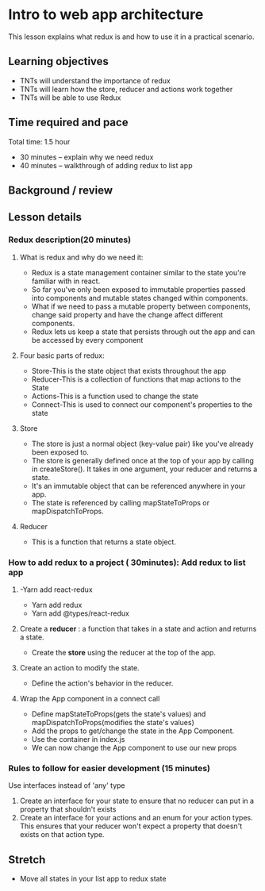 # Intro to web app architecture

This lesson explains what redux is and how to use it in a practical scenario.

## Learning objectives

* TNTs will understand the importance of redux
* TNTs will learn how the store, reducer and actions work together
* TNTs will be able to use Redux

## Time required and pace

Total time: 1.5 hour

* 30 minutes – explain why we need redux
* 40 minutes – walkthrough of adding redux to list app

## Background / review

## Lesson details

### Redux description(20 minutes)

1. What is redux and why do we need it:
   * Redux is a state management container similar to the state you're familiar with in react. 
   * So far you've only been exposed to immutable properties passed into components and mutable states changed within components.
   * What if we need to pass a mutable property between components, change said property and have the change affect different components.
   * Redux lets us keep a state that persists through out the app and can be accessed by every component

2. Four basic parts of redux:
    * Store-This is the state object that exists throughout the app
    * Reducer-This is a collection of functions that map actions to the State
    * Actions-This is a function used to change the state
    * Connect-This is used to connect our component's properties to the state

3. Store
    * The store is just a normal object (key-value pair) like you've already been exposed to.
    * The store is generally defined once at the top of your app by calling in createStore(). It takes in one argument, your reducer and returns a state.
    * It's an immutable object that can be referenced anywhere in your app.
    * The state is referenced by calling mapStateToProps or mapDispatchToProps.

4. Reducer
   * This is a function that returns a state object.

### How to add redux to a project ( 30minutes): Add redux to list app

1. -Yarn add react-redux
   * Yarn add redux
   * Yarn add @types/react-redux

2. Create a **reducer** : a function that takes in a state and action and returns a state.
   * Create the **store** using the reducer at the top of the app.

3. Create an action to modify the state.
   * Define the action's behavior in the reducer.

4. Wrap the App component in a connect call
   * Define mapStateToProps(gets the state's values) and mapDispatchToProps(modifies the state's values)
   * Add the props to get/change the state in the App Component.
   * Use the container in index.js
   * We can now change the App component to use our new props

### Rules to follow for easier development (15 minutes)

Use interfaces instead of 'any' type

1. Create an interface for your state to ensure that no reducer can put in a property that shouldn't exists
2. Create an interface for your actions and an enum for your action types. This ensures that your reducer won't expect a property that doesn't exists on that action type.

## Stretch

* Move all states in your list app to redux state
